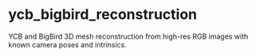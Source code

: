 # ycb_bigbird_reconstruction
YCB and BigBird 3D mesh reconstruction from high-res RGB images with known camera poses and intrinsics.
